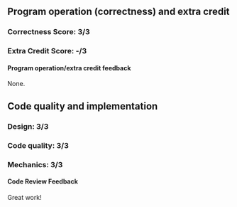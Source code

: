 ## Program operation (correctness) and extra credit

### Correctness Score: 3/3

### Extra Credit Score: -/3

#### Program operation/extra credit feedback

None.

## Code quality and implementation

### Design: 3/3

### Code quality: 3/3

### Mechanics: 3/3

#### Code Review Feedback

Great work!
